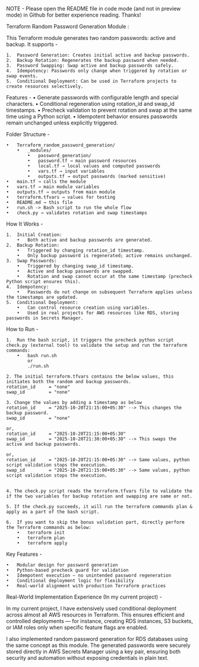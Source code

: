 NOTE - Please open the README file in code mode (and not in preview mode) in Github for better experience reading. Thanks!


Terraform Random Password Generation Module : 

This Terraform module generates two random passwords: active and backup. It supports - 

	1.	Password Generation: Creates initial active and backup passwords.
	2.	Backup Rotation: Regenerates the backup password when needed.
	3.	Password Swapping: Swap active and backup passwords safely.
	4.	Idempotency: Passwords only change when triggered by rotation or swap events.
	5.	Conditional Deployment: Can be used in Terraform projects to create resources selectively.


Features -
	•	Generate passwords with configurable length and special characters.
	•	Conditional regeneration using rotation_id and swap_id timestamps.
	•	Precheck validation to prevent rotation and swap at the same time using a Python script.
	•	Idempotent behavior ensures passwords remain unchanged unless explicitly triggered.


Folder Structure - 

	•	Terraform_random_password_generation/
		•	_modules/
			•	password_generation/
			•	password.tf → main password resources
			•	local.tf → local values and computed passwords
			•	vars.tf → input variables
			•	outputs.tf → output passwords (marked sensitive)
	•	main.tf → calls the module
	•	vars.tf → main module variables
	•	outputs.tf → outputs from main module
	•	terraform.tfvars → values for testing
	•	README.md → this file
	•	run.sh -> Bash script to run the whole flow
	•	check.py → validates rotation and swap timestamps


How It Works -

	1.	Initial Creation:
		•	Both active and backup passwords are generated.
	2.	Backup Rotation:
		•	Triggered by changing rotation_id timestamp.
		•	Only backup password is regenerated; active remains unchanged.
	3.	Swap Passwords:
		•	Triggered by changing swap_id timestamp.
		•	Active and backup passwords are swapped.
		•	Rotation and swap cannot occur at the same timestamp (precheck Python script ensures this).
	4.	Idempotency:
		•	Passwords do not change on subsequent Terraform applies unless the timestamps are updated.
	5.	Conditional Deployment:
		•	Can control resource creation using variables.
		•	Used in real projects for AWS resources like RDS, storing passwords in Secrets Manager.


How to Run - 

	1.	Run the bash script, it triggers the precheck python script check.py (external tool) to validate the setup and run the terraform commands:
		•	bash run.sh 
			or 
			./run.sh

	2. The initial terraform.tfvars contains the below values, this initiates both the random and backup passwords.
	rotation_id     = "none" 
	swap_id         = "none" 

	3. Change the values by adding a timestamp as below 
	rotation_id     = "2025-10-20T21:15:00+05:30" --> This changes the backup password.
	swap_id         = "none"

	or,
	rotation_id     = "2025-10-20T21:15:00+05:30" 
	swap_id         = "2025-10-20T21:30:00+05:30" --> This swaps the active and backup passwords.

	or,
	rotation_id     = "2025-10-20T21:15:00+05:30" --> Same values, python script validation stops the execution.
	swap_id         = "2025-10-20T21:15:00+05:30" --> Same values, python script validation stops the execution.

	
	4. The check.py script reads the terraform.tfvars file to validate the if the two variables for backup rotation and swapping are same or not.

	5. If the check.py succeeds, it will run the terraform commands plan & apply as a part of the bash script.

	6.	If you want to skip the bonus validation part, directly perform the Terraform commands as below:
		•	terraform init
		•	terraform plan
		•	terraform apply


Key Features - 

	•	Modular design for password generation
	•	Python-based precheck guard for validation
	•	Idempotent execution — no unintended password regeneration
	•	Conditional deployment logic for flexibility
	•	Real-world alignment with production Terraform practices



Real-World Implementation Experience (In my current project) -

In my current project, I have extensively used conditional deployment across almost all AWS resources in Terraform.
This ensures efficient and controlled deployments — for instance, creating RDS instances, S3 buckets, or IAM roles only when specific feature flags are enabled.

I also implemented random password generation for RDS databases using the same concept as this module.
The generated passwords were securely stored directly in AWS Secrets Manager using a key pair, ensuring both security and automation without exposing credentials in plain text.